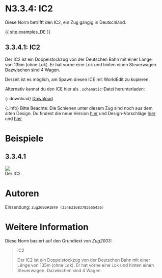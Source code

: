 # N3.3.4: IC2

Diese Norm betrifft den IC2, ein Zug gängig in Deutschland.

{{ site.examples_DE }}

## 3.3.4.1: IC2

Der IC2 ist ein Doppelstockzug von der Deutschen Bahn mit einer Länge von 135m (ohne Lok). Er hat vorne eine Lok und hinten einen Steuerwagen. Dazwischen sind 4 Wagen.

Derzeit ist es möglich, am Spawn diesen ICE mit WorldEdit zu kopieren.

Alternativ kannst du den ICE hier als `.schematic`-Datei herunterladen:

{:.download}
[Download](https://cdn.discordapp.com/attachments/708015136962642000/708015173465669722/IC2.schematic)

{:.info} 
Bitte Beachte: Die Schienen unter diesem Zug sind noch aus dem alten Design. Du findest die neue Version [hier](/EN/N2/2/1) und Design-Vorschläge [hier](/EN/N2/2/2) und [hier](/EN/N2/2/3)

# Beispiele

## 3.3.4.1

![](https://s12.directupload.net/images/200427/8pvzfaq9.png)  
Der IC2.

# Autoren

Einsendung: `Zug2003#1849 (334631683783655426)`

# Weitere Information

Diese Norm basiert auf den Grundtext von _Zug2003:_

> IC2
>
> Der IC2 ist ein Doppelstockzug von der Deutschen Bahn mit einer Länge von 135m (ohne Lok). Er hat vorne eine Lok und hinten einen Steuerwagen. Dazwischen sind 4 Wagen.
